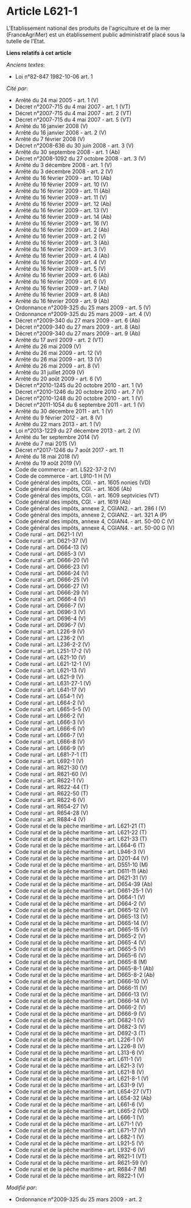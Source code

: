 # Article L621-1

L'Etablissement national des produits de l'agriculture et de la mer (FranceAgriMer) est un établissement public administratif
placé sous la tutelle de l'Etat.

**Liens relatifs à cet article**

_Anciens textes_:

  - Loi n°82-847 1982-10-06 art. 1

_Cité par_:

  - Arrêté du 24 mai 2005 - art. 1 (V)
  - Décret n°2007-715 du 4 mai 2007 - art. 1 (VT)
  - Décret n°2007-715 du 4 mai 2007 - art. 2 (VT)
  - Décret n°2007-715 du 4 mai 2007 - art. 5 (VT)
  - Arrêté du 16 janvier 2008 (V)
  - Arrêté du 16 janvier 2008 - art. 2 (V)
  - Arrêté du 7 février 2008 (V)
  - Décret n°2008-636 du 30 juin 2008 - art. 3 (V)
  - Arrêté du 30 septembre 2008 - art. 1 (Ab)
  - Décret n°2008-1092 du 27 octobre 2008 - art. 3 (V)
  - Arrêté du 3 décembre 2008 - art. 1 (V)
  - Arrêté du 3 décembre 2008 - art. 2 (V)
  - Arrêté du 16 février 2009 - art. 10 (Ab)
  - Arrêté du 16 février 2009 - art. 10 (V)
  - Arrêté du 16 février 2009 - art. 11 (Ab)
  - Arrêté du 16 février 2009 - art. 11 (V)
  - Arrêté du 16 février 2009 - art. 12 (Ab)
  - Arrêté du 16 février 2009 - art. 13 (V)
  - Arrêté du 16 février 2009 - art. 14 (Ab)
  - Arrêté du 16 février 2009 - art. 16 (V)
  - Arrêté du 16 février 2009 - art. 2 (Ab)
  - Arrêté du 16 février 2009 - art. 2 (V)
  - Arrêté du 16 février 2009 - art. 3 (Ab)
  - Arrêté du 16 février 2009 - art. 3 (V)
  - Arrêté du 16 février 2009 - art. 4 (Ab)
  - Arrêté du 16 février 2009 - art. 4 (V)
  - Arrêté du 16 février 2009 - art. 5 (V)
  - Arrêté du 16 février 2009 - art. 6 (Ab)
  - Arrêté du 16 février 2009 - art. 6 (V)
  - Arrêté du 16 février 2009 - art. 7 (Ab)
  - Arrêté du 16 février 2009 - art. 8 (Ab)
  - Arrêté du 16 février 2009 - art. 9 (Ab)
  - Ordonnance n°2009-325 du 25 mars 2009 - art. 5 (V)
  - Ordonnance n°2009-325 du 25 mars 2009 - art. 4 (V)
  - Décret n°2009-340 du 27 mars 2009 - art. 6 (Ab)
  - Décret n°2009-340 du 27 mars 2009 - art. 8 (Ab)
  - Décret n°2009-340 du 27 mars 2009 - art. 9 (Ab)
  - Arrêté du 17 avril 2009 - art. 2 (VT)
  - Arrêté du 26 mai 2009 (V)
  - Arrêté du 26 mai 2009 - art. 12 (V)
  - Arrêté du 26 mai 2009 - art. 13 (V)
  - Arrêté du 26 mai 2009 - art. 8 (V)
  - Arrêté du 31 juillet 2009 (V)
  - Arrêté du 20 août 2009 - art. 6 (V)
  - Décret n°2010-1245 du 20 octobre 2010 - art. 1 (V)
  - Décret n°2010-1246 du 20 octobre 2010 - art. 7 (V)
  - Décret n°2010-1248 du 20 octobre 2010 - art. 1 (V)
  - Décret n°2011-1054 du 6 septembre 2011 - art. 1 (V)
  - Arrêté du 30 décembre 2011 - art. 1 (V)
  - Arrêté du 9 février 2012 - art. 8 (V)
  - Arrêté du 22 mars 2013 - art. 1 (V)
  - Loi n°2013-1229 du 27 décembre 2013 - art. 2 (V)
  - Arrêté du 1er septembre 2014 (V)
  - Arrêté du 7 mai 2015 (V)
  - Décret n°2017-1246 du 7 août 2017 - art. 11
  - Arrêté du 18 mai 2018 (V)
  - Arrêté du 19 août 2019 (V)
  - Code de commerce - art. L522-37-2 (V)
  - Code de commerce - art. L910-1 H (V)
  - Code général des impôts, CGI. - art. 1605 nonies (VD)
  - Code général des impôts, CGI. - art. 1606 (Ab)
  - Code général des impôts, CGI. - art. 1609 septvicies (VT)
  - Code général des impôts, CGI. - art. 1619 (Ab)
  - Code général des impôts, annexe 2, CGIAN2. - art. 286 I (V)
  - Code général des impôts, annexe 2, CGIAN2. - art. 321 A (P)
  - Code général des impôts, annexe 4, CGIAN4. - art. 50-00 C (V)
  - Code général des impôts, annexe 4, CGIAN4. - art. 50-00 G (V)
  - Code rural - art. D621-1 (V)
  - Code rural - art. D621-37 (V)
  - Code rural - art. D664-13 (V)
  - Code rural - art. D665-3 (V)
  - Code rural - art. D666-20 (V)
  - Code rural - art. D666-23 (V)
  - Code rural - art. D666-24 (V)
  - Code rural - art. D666-25 (V)
  - Code rural - art. D666-27 (V)
  - Code rural - art. D666-29 (V)
  - Code rural - art. D666-4 (V)
  - Code rural - art. D666-7 (V)
  - Code rural - art. D696-3 (V)
  - Code rural - art. D696-4 (V)
  - Code rural - art. D696-7 (V)
  - Code rural - art. L226-9 (V)
  - Code rural - art. L236-2 (V)
  - Code rural - art. L236-2-2 (V)
  - Code rural - art. L251-17-2 (V)
  - Code rural - art. L621-10 (V)
  - Code rural - art. L621-12-1 (V)
  - Code rural - art. L621-13 (V)
  - Code rural - art. L621-9 (V)
  - Code rural - art. L631-27-1 (V)
  - Code rural - art. L641-17 (V)
  - Code rural - art. L654-1 (V)
  - Code rural - art. L664-2 (V)
  - Code rural - art. L665-5-5 (V)
  - Code rural - art. L666-2 (V)
  - Code rural - art. L666-3 (V)
  - Code rural - art. L666-6 (V)
  - Code rural - art. L666-7 (V)
  - Code rural - art. L666-8 (V)
  - Code rural - art. L666-9 (V)
  - Code rural - art. L681-7-1 (T)
  - Code rural - art. L692-1 (V)
  - Code rural - art. R621-30 (V)
  - Code rural - art. R621-60 (V)
  - Code rural - art. R622-1 (V)
  - Code rural - art. R622-44 (T)
  - Code rural - art. R622-50 (T)
  - Code rural - art. R622-6 (V)
  - Code rural - art. R654-27 (V)
  - Code rural - art. R654-28 (V)
  - Code rural - art. R684-4 (V)
  - Code rural et  de la pêche maritime - art. L621-21 (T)
  - Code rural et  de la pêche maritime - art. L621-22 (T)
  - Code rural et  de la pêche maritime - art. L621-33 (T)
  - Code rural et  de la pêche maritime - art. L664-6 (T)
  - Code rural et  de la pêche maritime - art. L946-3 (V)
  - Code rural et de la pêche maritime - art. D201-44 (V)
  - Code rural et de la pêche maritime - art. D551-10 (M)
  - Code rural et de la pêche maritime - art. D611-11 (Ab)
  - Code rural et de la pêche maritime - art. D621-31 (V)
  - Code rural et de la pêche maritime - art. D654-39 (Ab)
  - Code rural et de la pêche maritime - art. D661-25-1 (V)
  - Code rural et de la pêche maritime - art. D664-1 (V)
  - Code rural et de la pêche maritime - art. D664-2 (V)
  - Code rural et de la pêche maritime - art. D665-12 (V)
  - Code rural et de la pêche maritime - art. D665-13 (V)
  - Code rural et de la pêche maritime - art. D665-14 (V)
  - Code rural et de la pêche maritime - art. D665-15 (V)
  - Code rural et de la pêche maritime - art. D665-2 (V)
  - Code rural et de la pêche maritime - art. D665-4 (V)
  - Code rural et de la pêche maritime - art. D665-5 (V)
  - Code rural et de la pêche maritime - art. D665-6 (V)
  - Code rural et de la pêche maritime - art. D665-8 (M)
  - Code rural et de la pêche maritime - art. D665-8-1 (Ab)
  - Code rural et de la pêche maritime - art. D665-8-2 (Ab)
  - Code rural et de la pêche maritime - art. D666-10 (V)
  - Code rural et de la pêche maritime - art. D666-11 (V)
  - Code rural et de la pêche maritime - art. D666-13 (V)
  - Code rural et de la pêche maritime - art. D666-14 (V)
  - Code rural et de la pêche maritime - art. D666-2 (V)
  - Code rural et de la pêche maritime - art. D666-9 (V)
  - Code rural et de la pêche maritime - art. D682-1 (V)
  - Code rural et de la pêche maritime - art. D682-3 (V)
  - Code rural et de la pêche maritime - art. D692-3 (T)
  - Code rural et de la pêche maritime - art. L226-1 (V)
  - Code rural et de la pêche maritime - art. L226-8 (V)
  - Code rural et de la pêche maritime - art. L313-6 (V)
  - Code rural et de la pêche maritime - art. L611-1 (V)
  - Code rural et de la pêche maritime - art. L621-3 (V)
  - Code rural et de la pêche maritime - art. L621-8 (V)
  - Code rural et de la pêche maritime - art. L621-8-1 (V)
  - Code rural et de la pêche maritime - art. L631-9 (V)
  - Code rural et de la pêche maritime - art. L654-27 (VT)
  - Code rural et de la pêche maritime - art. L654-32 (Ab)
  - Code rural et de la pêche maritime - art. L661-6 (V)
  - Code rural et de la pêche maritime - art. L665-2 (VD)
  - Code rural et de la pêche maritime - art. L666-1 (V)
  - Code rural et de la pêche maritime - art. L671-1 (V)
  - Code rural et de la pêche maritime - art. L671-17 (V)
  - Code rural et de la pêche maritime - art. L682-1 (V)
  - Code rural et de la pêche maritime - art. L921-5 (V)
  - Code rural et de la pêche maritime - art. L932-6 (V)
  - Code rural et de la pêche maritime - art. R621-1 (VT)
  - Code rural et de la pêche maritime - art. R621-59 (V)
  - Code rural et de la pêche maritime - art. R684-7 (M)
  - Code rural et de la pêche maritime - art. R822-1 (V)

_Modifié par_:

  - Ordonnance n°2009-325 du 25 mars 2009 - art. 2
